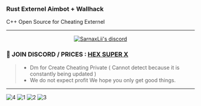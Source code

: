 ### Rust Externel Aimbot + Wallhack
 C++ Open Source for Cheating Externel

***
  <p align="center">
    <a href="https://discord.com/users/943374631644045363">
        <img title="Sarnax discord" alt="SarnaxLii's discord" src="https://discord.c99.nl/widget/theme-3/943374631644045363.png"/>
    </a>
</p>

### 💬 JOIN DISCORD / PRICES : [HEX SUPER X](https://discord.gg/6D7WDY7byE) 
> - Dm for Create Cheating Private ( Cannot detect because it is constantly being updated )
> - We do not expect profit We hope you only get good things.

***
![4](https://user-images.githubusercontent.com/94861415/158263555-bb548561-84c2-4a17-8da8-84fb76d7ea67.png)
![1](https://user-images.githubusercontent.com/94861415/158263564-7d245196-a668-4b63-92ff-e27238ecb808.png)
![2](https://user-images.githubusercontent.com/94861415/158263569-ad75db2c-1f69-426f-b902-3636a5716c8e.png)
![3](https://user-images.githubusercontent.com/94861415/158263571-e7bb8970-e20a-4384-9ee5-a829a9c313c3.png)
